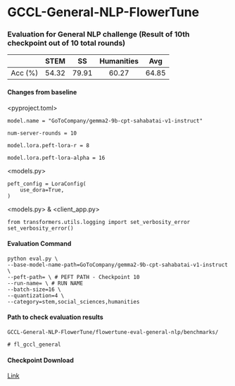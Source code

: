 # GCCL-General-NLP-FlowerTune

### Evaluation for General NLP challenge (Result of 10th checkpoint out of 10 total rounds)

|        | STEM  | SS    | Humanities | Avg   |
| :-----: | ----- | ----- | :--------: | ----- |
| Acc (%) | 54.32 | 79.91 |   60.27   | 64.85 |

#### Changes from baseline

<pyproject.toml>

`model.name = "GoToCompany/gemma2-9b-cpt-sahabatai-v1-instruct"`

`num-server-rounds = 10`

`model.lora.peft-lora-r = 8`

`model.lora.peft-lora-alpha = 16`

<models.py>

```
peft_config = LoraConfig(
	use_dora=True,
)
```


<models.py> & <client_app.py>

```
from transformers.utils.logging import set_verbosity_error
set_verbosity_error()
```

#### Evaluation Command

```
python eval.py \
--base-model-name-path=GoToCompany/gemma2-9b-cpt-sahabatai-v1-instruct \
--peft-path= \ # PEFT PATH - Checkpoint 10
--run-name= \ # RUN NAME
--batch-size=16 \
--quantization=4 \
--category=stem,social_sciences,humanities
```

#### Path to check evaluation results

```
GCCL-General-NLP-FlowerTune/flowertune-eval-general-nlp/benchmarks/

# fl_gccl_general
```

#### Checkpoint Download

[Link](https://drive.google.com/drive/folders/1b0ohxel4bJWky9J4cUMZXFKiR2s2ODou?usp=sharing)
